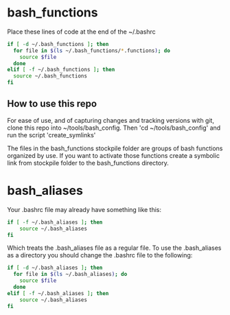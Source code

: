 # bash_functions
Place these lines of code at the end of the ~/.bashrc

```bash
if [ -d ~/.bash_functions ]; then
  for file in $(ls ~/.bash_functions/*.functions); do
    source $file
  done
elif [ -f ~/.bash_functions ]; then
  source ~/.bash_functions
fi
````

## How to use this repo

For ease of use, and of capturing changes and tracking versions with git, clone this repo
into ~/tools/bash_config. Then 'cd ~/tools/bash_config' and run the script 'create_symlinks'

The files in the bash_functions stockpile folder are groups of bash functions organized by use.
If you want to activate those functions create a symbolic link from stockpile folder
to the bash_functions directory.

# bash_aliases

Your .bashrc file may already have something like this:
```bash
if [ -f ~/.bash_aliases ]; then
    source ~/.bash_aliases
fi
````

Which treats the .bash_aliases file as a regular file. To use the .bash_aliases as a directory you should
change the .bashrc file to the following:

```bash
if [ -d ~/.bash_aliases ]; then
  for file in $(ls ~/.bash_aliases); do
    source $file
  done
elif [ -f ~/.bash_aliases ]; then
    source ~/.bash_aliases
fi
````

